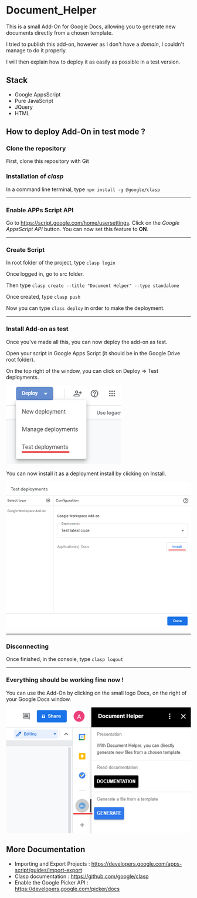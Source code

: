 # Document_Helper

This is a small Add-On for Google Docs, allowing you to generate new documents directly from a chosen template.

I tried to publish this add-on, however as I don't have a *domain*, I couldn't manage to do it properly.

I will then explain how to deploy it as easily as possible in a test version.

## Stack

- Google AppsScript
- Pure JavaScript
- JQuery
- HTML

## How to deploy Add-On in test mode ?

### Clone the repository

First, clone this repository with Git 

### Installation of *clasp*

In a command line terminal, type `npm install -g @google/clasp`

---
### Enable APPs Script API

Go to https://script.google.com/home/usersettings. 
Click on the *Google AppsScript API* button.
You can now set this feature to **ON**.

---
### Create Script

In root folder of the project, type `clasp login`

Once logged in, go to src folder.

Then type `clasp create --title "Document Helper" --type standalone`

Once created, type `clasp push`

Now you can type `class deploy` in order to make the deployment.

---
### Install Add-on as test

Once you've made all this, you can now deploy the add-on as test.

Open your script in Google Apps Script (it should be in the Google Drive root folder).

On the top right of the window, you can click on Deploy => Test deployments.

![Test Deployments](./images/deploy_img.png)

You can now install it as a deployment install by clicking on Install.

![Install](./images/deployment_install.png)

---
### Disconnecting

Once finished, in the console, type `clasp logout`

---
### Everything should be working fine now !

You can use the Add-On by clicking on the small logo Docs, on the right of your Google Docs window.

![Docs example](./images/get_document_helper.png)

## More Documentation

- Importing and Export Projects : https://developers.google.com/apps-script/guides/import-export
- Clasp documentation : https://github.com/google/clasp
- Enable the Google Picker API : https://developers.google.com/picker/docs